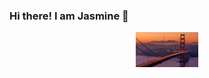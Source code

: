 ### Hi there! I am Jasmine 👋

<p align="center"><img width="100px" src="https://github.com/jasjahan/jasjahan/blob/main/SF%20Golden%20Gate.png" /></p>

<!--
**jasjahan/jasjahan** is a ✨ _special_ ✨ repository because its `README.md` (this file) appears on your GitHub profile.

Here are some ideas to get you started:

- 🔭 I’m currently working on ...
- 🌱 I’m currently learning ...
- 👯 I’m looking to collaborate on ...
- 🤔 I’m looking for help with ...
- 💬 Ask me about ...
- 📫 How to reach me: ...
- 😄 Pronouns: ...
- ⚡ Fun fact: ...
-->
